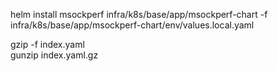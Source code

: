 helm install msockperf infra/k8s/base/app/msockperf-chart -f infra/k8s/base/app/msockperf-chart/env/values.local.yaml


gzip -f index.yaml  
gunzip index.yaml.gz